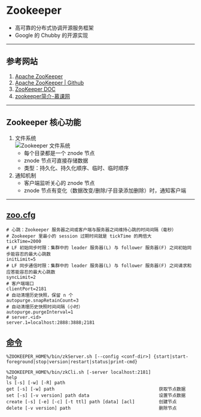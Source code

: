 # Zookeeper
- 高可靠的分布式协调开源服务框架
- Google 的 Chubby 的开源实现
---
## 参考网站
1. [Apache ZooKeeper](https://zookeeper.apache.org)
2. [Apache ZooKeeper | Github](https://github.com/apache/zookeeper)
3. [ZooKeeper DOC](https://zookeeper.apache.org/doc/current/index.html)
4. [zookeeper简介-慕课网](https://www.imooc.com/video/17143)
--- 
## Zookeeper 核心功能
1. 文件系统  
    ![Zookeeper 文件系统](https://img2.mukewang.com/60c24f0d000148fb03860338.jpg)
    - 每个目录都是一个 znode 节点
    - znode 节点可直接存储数据
    - 类型：持久化、持久化顺序、临时、临时顺序
2. 通知机制
    - 客户端监听关心的 znode 节点
    - znode 节点有变化（数据改变/删除/子目录添加删除）时，通知客户端
---
## [zoo.cfg](https://github.com/apache/zookeeper/blob/master/conf/zoo_sample.cfg)
```
# 心跳：Zookeeper 服务器之间或客户端与服务器之间维持心跳的时间间隔（毫秒）
# Zookeeper 里最小的 session 过期时间就是 tickTime 的两倍大
tickTime=2000
# LF 初始同步时限：集群中的 leader 服务器(L) 与 follower 服务器(F) 之间初始同步能容忍的最大心跳数
initLimit=5
# LF 同步通信时限：集群中的 leader 服务器(L) 与 follower 服务器(F) 之间请求和应答能容忍的最大心跳数
syncLimit=2
# 客户端端口
clientPort=2181
# 自动清理历史快照，保留 n 个
autopurge.snapRetainCount=3
# 自动清理历史快照时间间隔（小时）
autopurge.purgeInterval=1
# server.<id>
server.1=localhost:2888:3888;2181
```
## [命令](https://www.cnblogs.com/senlinyang/p/7833669.html)
```
%ZOOKEEPER_HOME%/bin/zkServer.sh [--config <conf-dir>] {start|start-foreground|stop|version|restart|status|print-cmd}

%ZOOKEEPER_HOME%/bin/zkCli.sh [-server localhost:2181]
help
ls [-s] [-w] [-R] path
get [-s] [-w] path                                       获取节点数据
set [-s] [-v version] path data                          设置节点数据
create [-s] [-e] [-c] [-t ttl] path [data] [acl]         创建节点
delete [-v version] path                                 删除节点
```